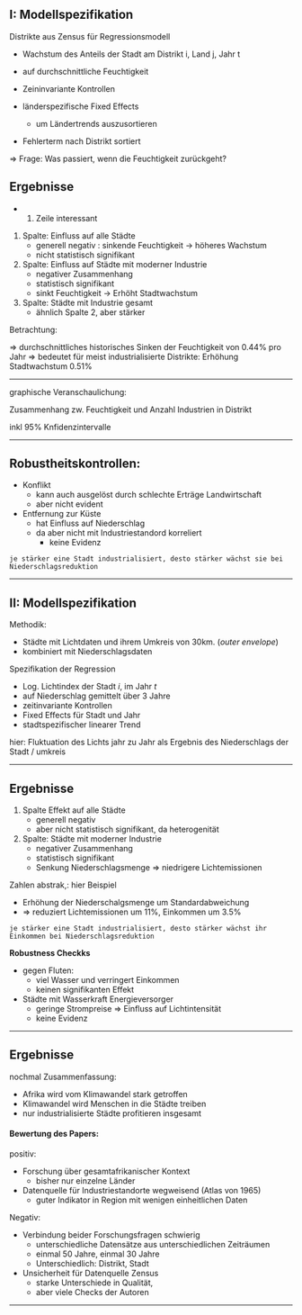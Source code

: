 

## I: Modellspezifikation

Distrikte aus Zensus für Regressionsmodell

- Wachstum des Anteils der Stadt am Distrikt i, Land j, Jahr t
- auf durchschnittliche Feuchtigkeit
- Zeininvariante Kontrollen
- länderspezifische Fixed Effects
    - um Ländertrends auszusortieren

- Fehlerterm nach Distrikt sortiert

=> Frage: Was passiert, wenn die Feuchtigkeit zurückgeht?


## Ergebnisse

- 1. Zeile interessant

1. Spalte: Einfluss auf alle Städte
    - generell negativ : sinkende Feuchtigkeit -> höheres Wachstum
    - nicht statistisch signifikant
2. Spalte: Einfluss auf Städte mit moderner Industrie
    - negativer Zusammenhang
    - statistisch signifikant
    - sinkt Feuchtigkeit -> Erhöht Stadtwachstum
3. Spalte: Städte mit Industrie gesamt
    - ähnlich Spalte 2, aber stärker

Betrachtung: 

=> durchschnittliches historisches Sinken der Feuchtigkeit von 0.44% pro Jahr
=> bedeutet für meist industrialisierte Distrikte: Erhöhung Stadtwachstum 0.51%

---

graphische Veranschaulichung: 

Zusammenhang zw. Feuchtigkeit und Anzahl Industrien in Distrikt

inkl 95% Knfidenzintervalle

---

## Robustheitskontrollen:

- Konflikt
    - kann auch ausgelöst durch schlechte Erträge Landwirtschaft
    - aber nicht evident
- Entfernung zur Küste
    - hat Einfluss auf Niederschlag
    - da aber nicht mit Industriestandord korreliert
        - keine Evidenz

```
je stärker eine Stadt industrialisiert, desto stärker wächst sie bei Niederschlagsreduktion
```

---

## II: Modellspezifikation

Methodik:

- Städte mit Lichtdaten und ihrem Umkreis von 30km. (*outer envelope*)
- kombiniert mit Niederschlagsdaten 



Spezifikation der Regression

- Log. Lichtindex der Stadt *i*, im Jahr *t*
- auf Niederschlag gemittelt über 3 Jahre
- zeitinvariante Kontrollen
- Fixed Effects für Stadt und Jahr
- stadtspezifischer linearer Trend

hier: Fluktuation des Lichts jahr zu Jahr als Ergebnis des Niederschlags der Stadt / umkreis 

---

## Ergebnisse

1. Spalte Effekt auf alle Städte
    - generell negativ
    - aber nicht statistisch signifikant, da heterogenität
2. Spalte: Städte mit moderner Industrie
    - negativer Zusammenhang
    - statistisch signifikant
    - Senkung Niederschlagsmenge => niedrigere Lichtemissionen 

Zahlen abstrak,: hier Beispiel

- Erhöhung der Niederschalgsmenge um Standardabweichung
- => reduziert Lichtemissionen um 11%, Einkommen um 3.5%

```
je stärker eine Stadt industrialisiert, desto stärker wächst ihr Einkommen bei Niederschlagsreduktion
```



**Robustness Checkks**

- gegen Fluten: 
    - viel Wasser und verringert Einkommen
    - keinen signifikanten Effekt
- Städte mit Wasserkraft Energieversorger
    - geringe Strompreise => Einfluss auf Lichtintensität
    - keine Evidenz

---

## Ergebnisse 

nochmal Zusammenfassung:

- Afrika wird vom Klimawandel stark getroffen
- Klimawandel wird Menschen in die Städte treiben
- nur industrialisierte Städte profitieren insgesamt



#### Bewertung des Papers:

positiv:

- Forschung über gesamtafrikanischer Kontext
    - bisher nur einzelne Länder
- Datenquelle für Industriestandorte wegweisend (Atlas von 1965)
    - guter Indikator in Region mit wenigen einheitlichen Daten

Negativ:

- Verbindung beider Forschungsfragen schwierig
    - unterschiedliche Datensätze aus unterschiedlichen Zeiträumen
    - einmal 50 Jahre, einmal 30 Jahre
    - Unterschiedlich: Distrikt, Stadt
- Unsicherheit für Datenquelle Zensus
    - starke Unterschiede in Qualität, 
    - aber viele Checks der Autoren

---